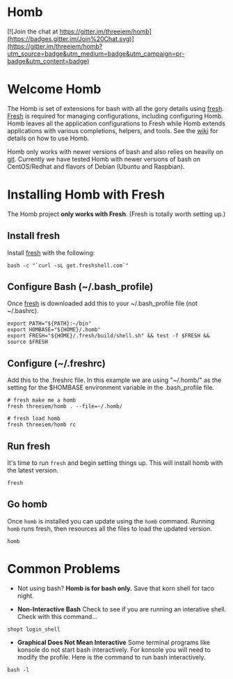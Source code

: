 Homb
====

[![Join the chat at https://gitter.im/threeiem/homb](https://badges.gitter.im/Join%20Chat.svg)](https://gitter.im/threeiem/homb?utm_source=badge&utm_medium=badge&utm_campaign=pr-badge&utm_content=badge)

# Welcome Homb 

The Homb is set of extensions for bash with all the gory details using 
[fresh](http://freshshell.com/ "Nothing is fresher than this."). 
[Fresh](http://freshshell.com/ "...the freshest.") is required for managing 
configurations, including configuring Homb. Homb leaves all the application 
configurations to Fresh while Homb extends applications with various 
completions, helpers, and tools. See the 
[wiki](https://github.com/threeiem/homb/wiki "Under construction like a mofo!") for details on how to use Homb.

Homb only works with newer versions of bash and also relies on heavily on
[git](http://git-scm.com/ "Git you some."). Currently we have tested Homb with newer
versions of bash on CentOS/Redhat and flavors of Debian (Ubuntu and Raspbian).

# Installing Homb with Fresh 

The Homb project **only works with Fresh**. (Fresh is totally worth setting up.) 
 
## Install fresh

Install  [fresh](http://freshshell.com/ "...so so fresh.") with the following:

```
bash -c "`curl -sL get.freshshell.com`"
```

## Configure Bash (~/.bash_profile)

Once  <a href="http://freshshell.com/">fresh</a> is downloaded add this to your
~/.bash_profile file (not ~/.bashrc).

```
export PATH="${PATH}:~/bin"
export HOMBASE="${HOME}/.homb"
export FRESH="${HOME}/.fresh/build/shell.sh" && test -f $FRESH && source $FRESH
```

## Configure (~/.freshrc)

Add this to the .freshrc file. In this example we are using "~/.homb/" as the 
setting for the $HOMBASE environment variable in the .bash_profile file.

```
# fresh make me a homb
fresh threeiem/homb . --file=~/.homb/

# fresh load homb
fresh threeiem/homb rc
```

## Run fresh 

It's time to run `fresh` and begin setting things up. This will install homb with the latest version.

```
fresh
```

## Go homb

Once `homb` is installed you can update using the `homb` command. Running `homb` runs fresh, 
then resources all the files to load the updated version.

```
homb
```

# Common Problems

* Not using bash? **Homb is for bash only.** Save that korn shell for taco night.

* **Non-Interactive Bash** Check to see if you are running an interative shell. Check with this command...
```
shopt login_shell
```

* **Graphical Does Not Mean Interactive** Some terminal programs like konsole do not start bash interactively. For konsole you will need to modify the profile. Here is the command to run bash interactively.
```
bash -l

```
